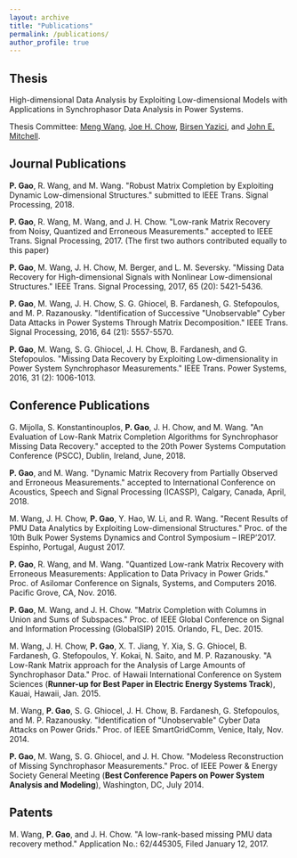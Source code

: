 ```yaml
---
layout: archive
title: "Publications"
permalink: /publications/
author_profile: true
---
```


**Thesis**
------
High-dimensional Data Analysis by Exploiting Low-dimensional Models with Applications in Synchrophasor Data Analysis in Power Systems.

Thesis Committee: [Meng Wang](https://ecse.rpi.edu/~wang/), [Joe H. Chow](https://www.ecse.rpi.edu/~chowj/), [Birsen Yazici](https://www.ecse.rpi.edu/~yazici/), and [John E. Mitchell](http://homepages.rpi.edu/~mitchj/).

**Journal Publications**
------
**P. Gao**, R. Wang, and M. Wang. "Robust Matrix Completion by Exploiting Dynamic Low-dimensional Structures." submitted to IEEE Trans. Signal Processing, 2018.

**P. Gao**, R. Wang, M. Wang, and J. H. Chow. "Low-rank Matrix Recovery from Noisy, Quantized and Erroneous Measurements." accepted to IEEE Trans. Signal Processing, 2017. (The first two authors contributed equally to this paper)

**P. Gao**, M. Wang, J. H. Chow, M. Berger, and L. M. Seversky. "Missing Data Recovery for High-dimensional Signals with Nonlinear Low-dimensional Structures." IEEE Trans. Signal Processing, 2017, 65 (20): 5421-5436.

**P. Gao**, M. Wang, J. H. Chow, S. G. Ghiocel, B. Fardanesh, G. Stefopoulos, and M. P. Razanousky. "Identification of Successive "Unobservable" Cyber Data Attacks in Power Systems Through Matrix Decomposition." IEEE Trans. Signal Processing, 2016, 64 (21): 5557-5570.

**P. Gao**, M. Wang, S. G. Ghiocel, J. H. Chow, B. Fardanesh, and G. Stefopoulos. "Missing Data Recovery by Exploiting Low-dimensionality in Power System Synchrophasor Measurements." IEEE Trans. Power Systems, 2016, 31 (2): 1006-1013.


**Conference Publications**
------
G. Mijolla, S. Konstantinouplos, **P. Gao**, J. H. Chow, and M. Wang. "An Evaluation of Low-Rank Matrix Completion Algorithms for Synchrophasor Missing Data Recovery." accepted to the 20th Power Systems Computation Conference (PSCC), Dublin, Ireland, June, 2018.

**P. Gao**, and M. Wang. "Dynamic Matrix Recovery from Partially Observed and Erroneous Measurements." accepted to International Conference on Acoustics, Speech and Signal Processing (ICASSP), Calgary, Canada, April, 2018.

M. Wang, J. H. Chow, **P. Gao**, Y. Hao, W. Li, and R. Wang. "Recent Results of PMU Data Analytics by Exploiting Low-dimensional Structures." Proc. of the 10th Bulk Power Systems Dynamics and Control Symposium – IREP’2017. Espinho, Portugal, August 2017.

**P. Gao**, R. Wang, and M. Wang. "Quantized Low-rank Matrix Recovery with Erroneous Measurements: Application to Data Privacy in Power Grids." Proc. of Asilomar Conference on Signals, Systems, and Computers 2016. Pacific Grove, CA, Nov. 2016.

**P. Gao**, M. Wang, and J. H. Chow. "Matrix Completion with Columns in Union and Sums of Subspaces." Proc. of IEEE Global Conference on Signal and Information Processing (GlobalSIP) 2015. Orlando, FL, Dec. 2015.

M. Wang, J. H. Chow, **P. Gao**, X. T. Jiang, Y. Xia, S. G. Ghiocel, B. Fardanesh, G. Stefopoulos, Y. Kokai, N. Saito, and M. P. Razanousky. "A Low-Rank Matrix approach for the Analysis of Large Amounts of Synchrophasor Data." Proc. of Hawaii International Conference on System Sciences (**Runner-up for Best Paper in Electric Energy Systems Track**), Kauai, Hawaii, Jan. 2015.

M. Wang, **P. Gao**, S. G. Ghiocel, J. H. Chow, B. Fardanesh, G. Stefopoulos, and M. P. Razanousky. "Identification of "Unobservable" Cyber Data Attacks on Power Grids." Proc. of IEEE SmartGridComm, Venice, Italy, Nov. 2014.

**P. Gao**, M. Wang, S. G. Ghiocel, and J. H. Chow. "Modeless Reconstruction of Missing Synchrophasor Measurements." Proc. of IEEE Power & Energy Society General Meeting (**Best Conference Papers on Power System Analysis and Modeling**), Washington, DC, July 2014.


**Patents**
------
M. Wang, **P. Gao**, and J. H. Chow. "A low-rank-based missing PMU data recovery method." Application No.: 62/445305, Filed January 12, 2017.
